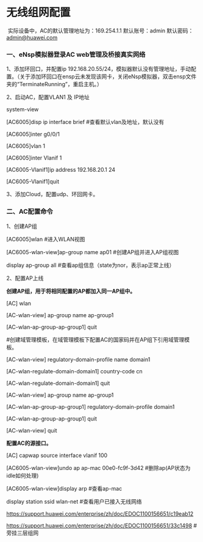 # 无线组网配置



​		实际设备中，AC的默认管理地址为：169.254.1.1         默认账号：admin    默认密码：admin@huawei.com

### 一、eNsp模拟器登录AC web管理及桥接真实网络

1、添加环回口，并配置ip 192.168.20.55/24，模拟器默认没有管理地址，手动配置。（关于添加环回口在ensp云未发现该网卡，关闭eNsp模拟器，双击ensp文件夹的“TerminateRunning”，重启主机。）

2、启动AC，配置VLAN1 及 IP地址

system-view

[AC6005]disp ip interface brief #查看默认vlan及地址，默认没有

[AC6005]inter g0/0/1

[AC6005]vlan 1

[AC6005]inter Vlanif 1

[AC6005-Vlanif1]ip address 192.168.20.1 24

[AC6005-Vlanif1]quit

3、添加Cloud，配置udp、环回网卡。



### 二、AC配置命令

1、创建AP组

[AC6005]wlan #进入WLAN视图

[AC6005-wlan-view]ap-group name ap01 #创建AP组并进入AP组视图

display ap-group all #查看ap组信息（state为nor，表示ap正常上线）

2、配置AP上线

**创建AP组，用于将相同配置的AP都加入同一AP组中。**

[AC] wlan

[AC-wlan-view] ap-group name ap-group1

[AC-wlan-ap-group-ap-group1] quit

\#创建域管理模板，在域管理模板下配置AC的国家码并在AP组下引用域管理模板。

[AC-wlan-view] regulatory-domain-profile name domain1

[AC-wlan-regulate-domain-domain1] country-code cn

[AC-wlan-regulate-domain-domain1] quit

[AC-wlan-view] ap-group name ap-group1

[AC-wlan-ap-group-ap-group1] regulatory-domain-profile domain1

[AC-wlan-ap-group-ap-group1] quit

[AC-wlan-view] quit

**配置AC的源接口。**

[AC] capwap source interface vlanif 100

[AC6005-wlan-view]undo ap ap-mac 00e0-fc9f-3d42   #删除ap(AP状态为idle如何处理)

[AC6005-wlan-view]display arp #查看ap-mac

display station ssid wlan-net #查看用户已接入无线网络

https://support.huawei.com/enterprise/zh/doc/EDOC1100156651/c19eab12

https://support.huawei.com/enterprise/zh/doc/EDOC1100156651/33c1498 #旁挂三层组网